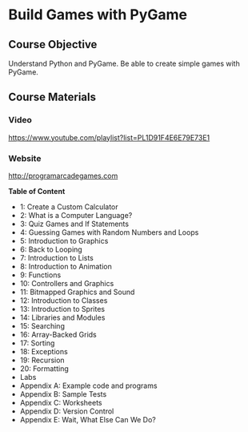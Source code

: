 # Build Games with PyGame

## Course Objective

Understand Python and PyGame. Be able to create simple games with PyGame.

## Course Materials

### Video

https://www.youtube.com/playlist?list=PL1D91F4E6E79E73E1

### Website

http://programarcadegames.com


**Table of Content**

- 1: Create a Custom Calculator
- 2: What is a Computer Language?
- 3: Quiz Games and If Statements
- 4: Guessing Games with Random Numbers and Loops
- 5: Introduction to Graphics
- 6: Back to Looping
- 7: Introduction to Lists
- 8: Introduction to Animation
- 9: Functions
- 10: Controllers and Graphics
- 11: Bitmapped Graphics and Sound
- 12: Introduction to Classes
- 13: Introduction to Sprites
- 14: Libraries and Modules
- 15: Searching
- 16: Array-Backed Grids
- 17: Sorting
- 18: Exceptions
- 19: Recursion
- 20: Formatting
- Labs
- Appendix A: Example code and programs
- Appendix B: Sample Tests
- Appendix C: Worksheets
- Appendix D: Version Control
- Appendix E: Wait, What Else Can We Do?